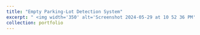 ```yaml
---
title: "Empty Parking-Lot Detection System"
excerpt: " <img width='350' alt='Screenshot 2024-05-29 at 10 52 36 PM' src='https://github.com/MiladSoleymani/Milad-Soleymani/assets/78655282/ce8ccb86-1606-4d1d-a447-e15114625b06'> <br/> <br/> Implementing an algorithm capable of distinguishing empty parking lots from full ones, <br/> significantly optimizing parking space management, and reducing manual monitoring <br/> efforts <br/> [RUTILEA](https://rutilea.com/en/rutilea/), Japan"
collection: portfolio
---
```

